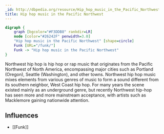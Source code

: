 ```yaml
---
_id: http://dbpedia.org/resource/Hip_hop_music_in_the_Pacific_Northwest
title: Hip hop music in the Pacific Northwest
---
```


```dot
digraph {
	graph [bgcolor="#F3DDB8" rankdir=LR]
	node [color="#26242F" penwidth=3.0]
	"Hip hop music in the Pacific Northwest" [shape=circle]
	Funk [URL="/funk/"]
	Funk -> "Hip hop music in the Pacific Northwest"
}
```

Northwest hip hop is hip hop or rap music that originates from the Pacific Northwest of North America, encompassing major cities such as Portland (Oregon), Seattle (Washington), and other towns. Northwest hip hop music mixes elements from various genres of music to form a sound different from its southern neighbor, West Coast hip hop. For many years the scene existed mainly as an underground genre, but recently Northwest hip-hop has seen more and more mainstream acceptance, with artists such as Macklemore gaining nationwide attention.

## Influences
- [[Funk]]
